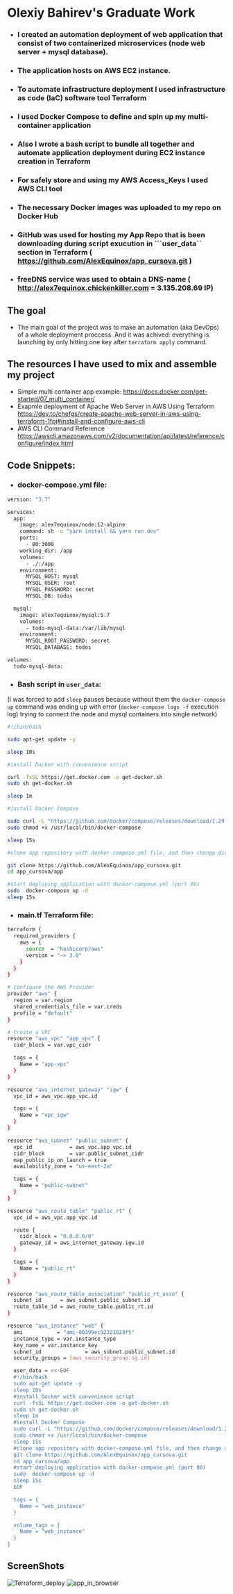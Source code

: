 # Olexiy Bahirev's Graduate Work
- ### I created an automation deployment of web application that consist of two containerized microservices (node web server + mysql database).
- ### The application hosts on AWS EC2 instance. 
- ### To automate infrastructure deployment I used infrastructure as code (IaC) software tool Terraform
- ### I used Docker Compose to define and spin up my multi-container application
- ### Also I wrote a bash script to bundle all together and automate application deployment during EC2 instance creation in Terraform
- ### For safely store and using my AWS Access_Keys I used  AWS CLI tool
- ### The necessary Docker images was uploaded to my repo on Docker Hub
- ### GitHub was used for hosting my App Repo that is been downloading during script exucution in ```user_data`` section in Terraform ( https://github.com/AlexEquinox/app_cursova.git )
- ### freeDNS service was used to obtain a DNS-name ( http://alex7equinox.chickenkiller.com = 3.135.208.69 IP) 

## The goal 
- The main goal of the project was to make an automation (aka DevOps) of a whole deployment proccess. And it was achived: everything is launching by only hitting one key  after ``` terraform apply ``` command. 

## The resources I have used to mix and assemble my project
- Simple multi container app example:
https://docs.docker.com/get-started/07_multi_container/
- Exapmle deployment of Apache Web Server in AWS Using Terraform https://dev.to/chefgs/create-apache-web-server-in-aws-using-terraform-1fpj#install-and-configure-aws-cli
- AWS CLI Command Reference https://awscli.amazonaws.com/v2/documentation/api/latest/reference/configure/index.html

## Code Snippets:
- ### docker-compose.yml file:
```sh
version: "3.7"

services:
  app:
    image: alex7equinox/node:12-alpine
    command: sh -c "yarn install && yarn run dev"
    ports:
      - 80:3000
    working_dir: /app
    volumes:
      - ./:/app
    environment:
      MYSQL_HOST: mysql
      MYSQL_USER: root
      MYSQL_PASSWORD: secret
      MYSQL_DB: todos

  mysql:
    image: alex7equinox/mysql:5.7
    volumes:
      - todo-mysql-data:/var/lib/mysql
    environment:
      MYSQL_ROOT_PASSWORD: secret
      MYSQL_DATABASE: todos

volumes:
  todo-mysql-data:
```
- ### Bash script in ```user_data```:
(I was forced to add ```sleep``` pauses because without them the ```docker-compose up``` command was ending up with error (```docker-compose logs -f``` execution log) trying to connect the node and mysql containers into single network)
```sh
#!/bin/bash

sudo apt-get update -y

sleep 10s

#install Docker with convenience script

curl -fsSL https://get.docker.com -o get-docker.sh
sudo sh get-docker.sh

sleep 1m

#install Docker Compose

sudo curl -L "https://github.com/docker/compose/releases/download/1.29.2/docker-compose-$(uname -s)-$(uname -m)" -o /usr/local/bin/docker-compose
sudo chmod +x /usr/local/bin/docker-compose

sleep 15s

#clone app repository with docker-compose.yml file, and then change directory to the app

git clone https://github.com/AlexEquinox/app_cursova.git
cd app_cursova/app

#start deploying application with docker-compose.yml (port 80)
sudo  docker-compose up -d
sleep 15s
```
- ### main.tf Terraform file:
```sh
terraform {
  required_providers {
    aws = {
      source  = "hashicorp/aws"
      version = "~> 3.0"
    }
  }
}

# Configure the AWS Provider
provider "aws" {
  region = var.region
  shared_credentials_file = var.creds
  profile = "default"
}

# Create a VPC
resource "aws_vpc" "app_vpc" {
  cidr_block = var.vpc_cidr

  tags = {
    Name = "app-vpc"
  }
}

resource "aws_internet_gateway" "igw" {
  vpc_id = aws_vpc.app_vpc.id

  tags = {
    Name = "vpc_igw"
  }
}

resource "aws_subnet" "public_subnet" {
  vpc_id            = aws_vpc.app_vpc.id
  cidr_block        = var.public_subnet_cidr
  map_public_ip_on_launch = true
  availability_zone = "us-east-2a"

  tags = {
    Name = "public-subnet"
  }
}

resource "aws_route_table" "public_rt" {
  vpc_id = aws_vpc.app_vpc.id

  route {
    cidr_block = "0.0.0.0/0"
    gateway_id = aws_internet_gateway.igw.id
  }

  tags = {
    Name = "public_rt"
  }
}

resource "aws_route_table_association" "public_rt_asso" {
  subnet_id      = aws_subnet.public_subnet.id
  route_table_id = aws_route_table.public_rt.id
}

resource "aws_instance" "web" {
  ami           = "ami-00399ec92321828f5" 
  instance_type = var.instance_type
  key_name = var.instance_key
  subnet_id              = aws_subnet.public_subnet.id
  security_groups = [aws_security_group.sg.id]

  user_data = <<-EOF
  #!/bin/bash
  sudo apt-get update -y
  sleep 10s
  #install Docker with convenience script
  curl -fsSL https://get.docker.com -o get-docker.sh
  sudo sh get-docker.sh
  sleep 1m
  #install Docker Compose
  sudo curl -L "https://github.com/docker/compose/releases/download/1.29.2/docker-compose-$(uname -s)-$(uname -m)" -o /usr/local/bin/docker-compose
  sudo chmod +x /usr/local/bin/docker-compose
  sleep 15s
  #clone app repository with docker-compose.yml file, and then change directory to the app
  git clone https://github.com/AlexEquinox/app_cursova.git
  cd app_cursova/app
  #start deploying application with docker-compose.yml (port 80)
  sudo  docker-compose up -d
  sleep 15s
  EOF

  tags = {
    Name = "web_instance"
  }

  volume_tags = {
    Name = "web_instance"
  } 
}
```

## ScreenShots
![Terraform_deploy](./img/deploy.png)
![app_in_browser](./img/browser.png)


